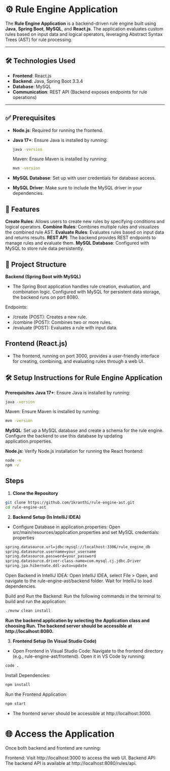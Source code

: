 # ⚙️ Rule Engine Application

The **Rule Engine Application** is a backend-driven rule engine built using **Java**, **Spring Boot**, **MySQL**, and **React.js**. The application evaluates custom rules based on input data and logical operators, leveraging Abstract Syntax Trees (AST) for rule processing.

---

## 🛠️ Technologies Used

- **Frontend**: React.js
- **Backend**: Java, Spring Boot 3.3.4
- **Database**: MySQL
- **Communication**: REST API (Backend exposes endpoints for rule operations)

---

## ✅ Prerequisites

- **Node.js**: Required for running the frontend.
- **Java 17+**: Ensure Java is installed by running:
  ```bash
  java -version
  ```
  
  Maven: Ensure Maven is installed by running:
  ```bash
  mvn -version
  ```
- **MySQL Database**: Set up with user credentials for database access.
- **MySQL Driver**: Make sure to include the MySQL driver in your dependencies.

## 🚀 Features
**Create Rules**: Allows users to create new rules by specifying conditions and logical operators.
**Combine Rules**: Combines multiple rules and visualizes the combined rule AST.
**Evaluate Rules**: Evaluates rules based on input data and returns results.
**REST API**: The backend provides REST endpoints to manage rules and evaluate them.
**MySQL Database**: Configured with MySQL to store rule data persistently.

## 📁 Project Structure
**Backend (Spring Boot with MySQL)**
- The Spring Boot application handles rule creation, evaluation, and combination logic. Configured with MySQL for persistent data storage, the backend runs on port 8080.

Endpoints:
- /create (POST): Creates a new rule.
- /combine (POST): Combines two or more rules.
- /evaluate (POST): Evaluates a rule with input data.


## Frontend (React.js)
- The frontend, running on port 3000, provides a user-friendly interface for creating, combining, and evaluating rules through a web UI.

## 🛠️ Setup Instructions for Rule Engine Application
**Prerequisites**
**Java 17+**: Ensure Java is installed by running:

  ```bash
  java -version
  ```
Maven: Ensure Maven is installed by running:

  ```bash
  mvn -version
  ```
**MySQL**: Set up a MySQL database and create a schema for the rule engine. Configure the backend to use this database by updating application.properties.

**Node.js**: Verify Node.js installation for running the React frontend:

  ```bash
  node -v
  npm -v
  ```

## Steps
1. **Clone the Repository**
  ```bash
  git clone https://github.com/1kranthi/rule-engine-ast.git
  cd rule-engine-ast
  ```

2. **Backend Setup (In IntelliJ IDEA)**
- Configure Database in application.properties: Open src/main/resources/application.properties and set MySQL credentials:
properties

```bash
spring.datasource.url=jdbc:mysql://localhost:3306/rule_engine_db
spring.datasource.username=your_username
spring.datasource.password=your_password
spring.datasource.driver-class-name=com.mysql.cj.jdbc.Driver
spring.jpa.hibernate.ddl-auto=update
```

Open Backend in IntelliJ IDEA: Open IntelliJ IDEA, select File > Open, and navigate to the rule-engine-ast/backend folder. Wait for IntelliJ to load dependencies.

Build and Run the Backend: Run the following commands in the terminal to build and run the application:

```bash
./mvnw clean install
```

**Run the backend application by selecting the Application class and choosing Run. The backend server should be accessible at http://localhost:8080.**

3. **Frontend Setup (In Visual Studio Code)**
- Open Frontend in Visual Studio Code: Navigate to the frontend directory (e.g., rule-engine-ast/frontend). Open it in VS Code by running:
  
```bash
code .
```

Install Dependencies:
```bash
npm install
```
Run the Frontend Application:
```bash
npm start
```

- The frontend server should be accessible at http://localhost:3000.

# 🌐 Access the Application
Once both backend and frontend are running:

Frontend: Visit http://localhost:3000 to access the web UI.
Backend API: The backend API is available at http://localhost:8080/rules/api.

